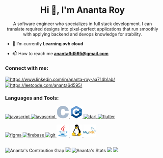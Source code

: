 <h1 align="center">Hi 👋, I'm Ananta Roy</h1>
<p align="center">
A software engineer who specializes in full stack development. I can translate required designs into pixel-perfect applications that run smoothly with applying backend and devops knowledge for stability.
</p>

- 🔭 I’m currently **Learning ovh cloud**

- 📫 How to reach me **ananta6d595@gmail.com**

<h3 align="left">Connect with me:</h3>
<p align="left">
<a href="https://www.linkedin.com/in/ananta-roy-fs" target="blank"><img align="center" src="https://raw.githubusercontent.com/rahuldkjain/github-profile-readme-generator/master/src/images/icons/Social/linked-in-alt.svg" alt="https://www.linkedin.com/in/ananta-roy-aa714b1ab/" height="30" width="40" /></a>
<a href="https://leetcode.com/ananta6d595/" target="blank"><img align="center" src="https://leetcode.com/_next/static/images/logo-ff2b712834cf26bf50a5de58ee27bcef.png" alt="https://leetcode.com/ananta6d595/" height="30" width="40" /></a>
</p>

<h3 align="left">Languages and Tools:</h3>
<p align="left"> <a href="https://developer.mozilla.org/en-US/docs/Web/JavaScript" target="_blank"> <img src="https://upload.wikimedia.org/wikipedia/commons/9/99/Unofficial_JavaScript_logo_2.svg" alt="javascript" width="40" height="40"/> </a><a href="https://nodejs.org/en/about" target="_blank"> <img src="https://nodejs.org/static/logos/jsIconGreen.svg" alt="javascript" width="40" height="40"/> </a><a href="https://www.cprogramming.com/" target="_blank"> <img src="https://raw.githubusercontent.com/devicons/devicon/master/icons/c/c-original.svg" alt="c" width="40" height="40"/> </a> <a href="https://www.w3schools.com/cpp/" target="_blank"> <img src="https://raw.githubusercontent.com/devicons/devicon/master/icons/cplusplus/cplusplus-original.svg" alt="cplusplus" width="40" height="40"/> </a> <a href="https://dart.dev" target="_blank"> <img src="https://www.vectorlogo.zone/logos/dartlang/dartlang-icon.svg" alt="dart" width="40" height="40"/> </a> <a href="https://flutter.dev" target="_blank"> <img src="https://www.vectorlogo.zone/logos/flutterio/flutterio-icon.svg" alt="flutter" width="40" height="40"/> </a> 
<br><br><a href="https://www.figma.com/" target="_blank"> <img src="https://www.vectorlogo.zone/logos/figma/figma-icon.svg" alt="figma" width="40" height="40"/> </a> <a href="https://firebase.google.com/" target="_blank"> <img src="https://www.vectorlogo.zone/logos/firebase/firebase-icon.svg" alt="firebase" width="40" height="40"/> </a> <a href="https://git-scm.com/" target="_blank"> <img src="https://www.vectorlogo.zone/logos/git-scm/git-scm-icon.svg" alt="git" width="40" height="40"/> </a> <a href="https://www.java.com" target="_blank"> <img src="https://raw.githubusercontent.com/devicons/devicon/master/icons/java/java-original.svg" alt="java" width="40" height="40"/> </a> <a href="https://www.linux.org/" target="_blank"> <img src="https://raw.githubusercontent.com/devicons/devicon/master/icons/linux/linux-original.svg" alt="linux" width="40" height="40"/> </a> <a href="https://www.mysql.com/" target="_blank"> <img src="https://raw.githubusercontent.com/devicons/devicon/master/icons/mysql/mysql-original-wordmark.svg" alt="mysql" width="40" height="40"/> </a>
<br><br>

![Ananta's Contrbution Grap](http://github-profile-summary-cards.vercel.app/api/cards/profile-details?username=ananta6d595&theme=nord_bright)
![](http://github-profile-summary-cards.vercel.app/api/cards/repos-per-language?username=ananta6d595&theme=nord_bright)
![Ananta's Stats](http://github-profile-summary-cards.vercel.app/api/cards/stats?username=ananta6d595&theme=nord_bright)
![](https://github-readme-streak-stats.herokuapp.com/?user=ananta6d595)
![](https://github-profile-trophy.vercel.app/?username=ananta6d595)




